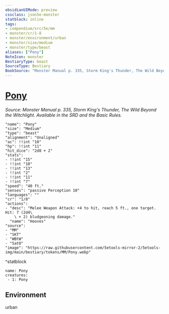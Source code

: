 ```yaml
---
obsidianUIMode: preview
cssclass: json5e-monster
statblock: inline
tags:
- compendium/src/5e/mm
- monster/cr/1-8
- monster/environment/urban
- monster/size/medium
- monster/type/beast
aliases: ["Pony"]
NoteIcon: monster
BestiaryType: beast
SourceType: Bestiary
BookSource: "Monster Manual p. 335, Storm King's Thunder, The Wild Beyond the Witchlight. Available in the SRD and the Basic Rules."
---
```

# [Pony](2-Mechanics/CLI/bestiary/beast/pony.md)
*Source: Monster Manual p. 335, Storm King's Thunder, The Wild Beyond the Witchlight. Available in the SRD and the Basic Rules.*  

```statblock
"name": "Pony"
"size": "Medium"
"type": "beast"
"alignment": "Unaligned"
"ac": !!int "10"
"hp": !!int "11"
"hit_dice": "2d8 + 2"
"stats":
- !!int "15"
- !!int "10"
- !!int "13"
- !!int "2"
- !!int "11"
- !!int "7"
"speed": "40 ft."
"senses": "passive Perception 10"
"languages": ""
"cr": "1/8"
"actions":
- "desc": "Melee Weapon Attack: +4 to hit, reach 5 ft., one target. Hit: 7 (2d4\
    \ + 2) bludgeoning damage."
  "name": "Hooves"
"source":
- "MM"
- "SKT"
- "WBtW"
- "SatO"
"image": "https://raw.githubusercontent.com/5etools-mirror-2/5etools-img/main/bestiary/tokens/MM/Pony.webp"
```
^statblock

```encounter-table
name: Pony
creatures:
 - 1: Pony
```

## Environment

urban